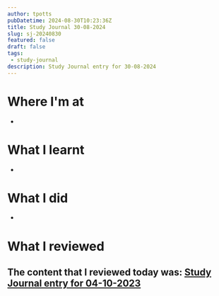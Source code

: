 ```yaml
---
author: tpotts
pubDatetime: 2024-08-30T10:23:36Z
title: Study Journal 30-08-2024
slug: sj-20240830
featured: false
draft: false
tags:
 - study-journal
description: Study Journal entry for 30-08-2024
---
```

# Where I'm at
- 

# What I learnt
- 

# What I did
- 

# What I reviewed
The content that I reviewed today was: [Study Journal entry for 04-10-2023](./sj-20231004.md)
- 
